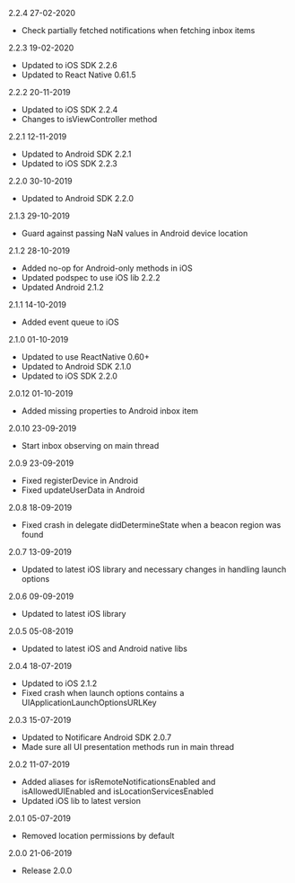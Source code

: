 2.2.4 27-02-2020
- Check partially fetched notifications when fetching inbox items 

2.2.3 19-02-2020
- Updated to iOS SDK 2.2.6
- Updated to React Native 0.61.5

2.2.2 20-11-2019
- Updated to iOS SDK 2.2.4
- Changes to isViewController method

2.2.1 12-11-2019
- Updated to Android SDK 2.2.1
- Updated to iOS SDK 2.2.3

2.2.0 30-10-2019
- Updated to Android SDK 2.2.0

2.1.3 29-10-2019
- Guard against passing NaN values in Android device location

2.1.2 28-10-2019
- Added no-op for Android-only methods in iOS
- Updated podspec to use iOS lib 2.2.2
- Updated Android 2.1.2

2.1.1 14-10-2019
- Added event queue to iOS

2.1.0 01-10-2019
- Updated to use ReactNative 0.60+
- Updated to Android SDK 2.1.0
- Updated to iOS SDK 2.2.0

2.0.12 01-10-2019
- Added missing properties to Android inbox item

2.0.10 23-09-2019
- Start inbox observing on main thread

2.0.9 23-09-2019
- Fixed registerDevice in Android
- Fixed updateUserData in Android

2.0.8 18-09-2019
- Fixed crash in delegate didDetermineState when a beacon region was found

2.0.7 13-09-2019
- Updated to latest iOS library and necessary changes in handling launch options

2.0.6 09-09-2019
- Updated to latest iOS library

2.0.5 05-08-2019
- Updated to latest iOS and Android native libs

2.0.4 18-07-2019
- Updated to iOS 2.1.2
- Fixed crash when launch options contains a UIApplicationLaunchOptionsURLKey

2.0.3 15-07-2019
- Updated to Notificare Android SDK 2.0.7
- Made sure all UI presentation methods run in main thread

2.0.2 11-07-2019
- Added aliases for isRemoteNotificationsEnabled and isAllowedUIEnabled and isLocationServicesEnabled
- Updated iOS lib to latest version 

2.0.1 05-07-2019
- Removed location permissions by default

2.0.0 21-06-2019
- Release 2.0.0
